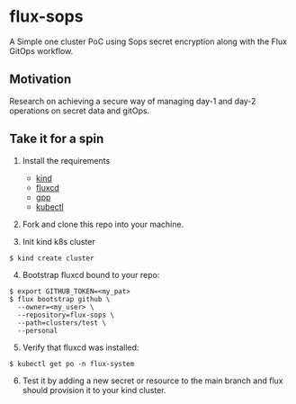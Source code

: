 # flux-sops

A Simple one cluster PoC using Sops secret encryption along with the Flux GitOps workflow.

## Motivation
Research on achieving a secure way of managing day-1 and day-2 operations on secret data and gitOps.

## Take it for a spin

1. Install the requirements
    - [kind](https://kind.sigs.k8s.io/)
    - [fluxcd](https://fluxcd.io/docs/installation/)
    - [gpp](https://gnupg.org/)
    - [kubectl](https://kubernetes.io/docs/tasks/tools/)

2. Fork and clone this repo into your machine.

3. Init kind k8s cluster
```shell
$ kind create cluster
```

4. Bootstrap fluxcd bound to your repo:
```shell
$ export GITHUB_TOKEN=<my_pat>
$ flux bootstrap github \            
  --owner=<my_user> \
  --repository=flux-sops \
  --path=clusters/test \
  --personal
```

5. Verify that fluxcd was installed:
```shell
$ kubectl get po -n flux-system
```

6. Test it by adding a new secret or resource to the main branch and flux should provision it to your kind cluster.
